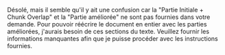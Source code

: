 Désolé, mais il semble qu'il y ait une confusion car la "Partie Initiale + Chunk Overlap" et la "Partie améliorée" ne sont pas fournies dans votre demande. Pour pouvoir réécrire le document en entier avec les parties améliorées, j'aurais besoin de ces sections du texte. Veuillez fournir les informations manquantes afin que je puisse procéder avec les instructions fournies.